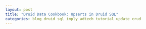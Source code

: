 ```yaml
---
layout: post
title: "Druid Data Cookbook: Upserts in Druid SQL"
categories: blog druid sql imply adtech tutorial update crud
---
```

